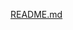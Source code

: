 [README.md](https://www.figma.com/design/3MlIhAcfwMuSJ2jmiABsim/Tribe?node-id=0-1&t=SvlLBVMCTgxIjR3E-1)

